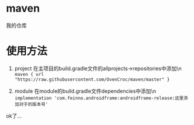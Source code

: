 # maven
我的仓库

# 使用方法
1. project
在主项目的build.gradle文件的allprojects->repositories中添加\n
`maven {
    url "https://raw.githubusercontent.com/OvenCroc/maven/master"
}`

2. module
在module的build.gradle文件dependencies中添加\n
`implementation 'com.feinno.androidframe:androidframe-release:这里添加对于的版本号'`

ok了...

